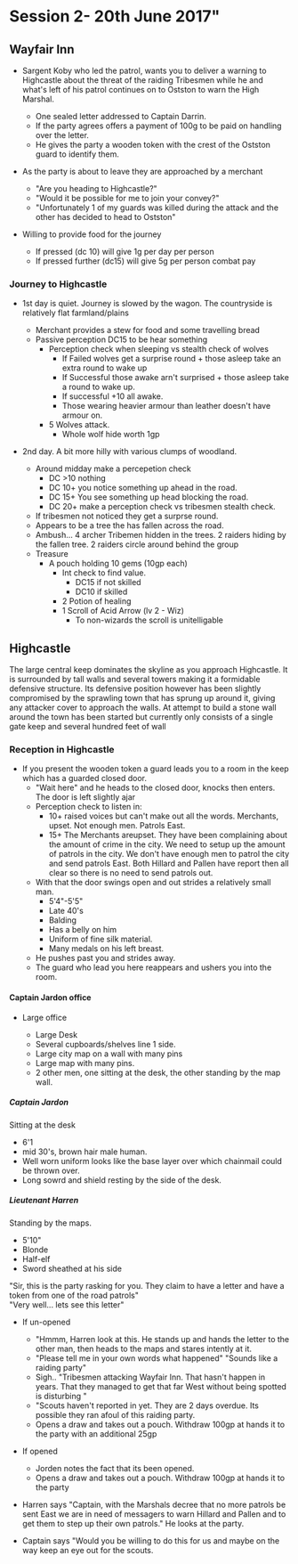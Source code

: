 # Session 2- 20th June 2017"

## Wayfair Inn

* Sargent Koby who led the patrol, wants you to deliver a warning to Highcastle about the threat of the raiding Tribesmen while he and what's left of his patrol continues on to Ostston to warn the High Marshal. 

  * One sealed letter addressed to Captain Darrin. 
  * If the party agrees offers a payment of 100g to be paid on handling over the letter.
  * He gives the party a wooden token with the crest of the Ostston guard to identify them.

* As the party is about to leave they are approached by a merchant

  * "Are you heading to Highcastle?"
  * "Would it be possible for me to join your convey?"
  * "Unfortunately 1 of my guards was killed during the attack and the other has decided to head to Ostston"
  
* Willing to provide food for the journey 
  * If pressed (dc 10) will give 1g per day per person
  * If pressed further (dc15) will give 5g per person combat pay

### Journey to Highcastle

* 1st day is quiet. Journey is slowed by the wagon. The countryside is relatively flat farmland/plains
  * Merchant provides a stew for food and some travelling bread
  * Passive perception DC15 to be hear something
    * Perception check when sleeping vs stealth check of wolves
      * If Failed wolves get a surprise round + those asleep take an extra round to wake up
      * If Successful those awake arn't surprised + those asleep take a round to wake up.
      * If successful +10 all awake.
      * Those wearing heavier armour than leather doesn't have armour on.
    * 5 Wolves attack.
      * Whole wolf hide worth 1gp

* 2nd day. A bit more hilly with various clumps of woodland. 
  * Around midday make a percepetion check
    * DC >10 nothing
    * DC 10+ you notice something up ahead in the road.
    * DC 15+ You see something up head blocking the road.
    * DC 20+ make a perception check vs tribesmen stealth check.
  * If tribesmen not noticed they get a surprse round.
  * Appears to be a tree the has fallen across the road.
  * Ambush... 4 archer Tribemen hidden in the trees. 2 raiders hiding by the fallen tree. 2 raiders circle around behind the group
  * Treasure
    * A pouch holding 10 gems (10gp each)
      * Int check to find value.
        * DC15 if not skilled
        * DC10 if skilled
      * 2 Potion of healing
      * 1 Scroll of Acid Arrow (lv 2 - Wiz)
        * To non-wizards the scroll is unitelligable
        
## Highcastle
      
The large central keep dominates the skyline as you approach Highcastle. It is surrounded by tall walls and several towers making it a formidable defensive structure. Its defensive position however has been slightly compromised by the sprawling town that has sprung up around it, giving any attacker cover to approach the walls. At attempt to build a stone wall around the town has been started but currently only consists of a single gate keep and several hundred feet of wall

### Reception in Highcastle
* If you present the wooden token a guard leads you to a room in the keep which has a guarded closed door.
  * "Wait here" and he heads to the closed door, knocks then enters. The door is left slightly ajar
  * Perception check to listen in:
    * 10+ raised voices but can't make out all the words. Merchants, upset. Not enough men. Patrols East.
    * 15+ The Merchants areupset. They have been complaining about the amount of crime in the city. We need to setup up the amount of patrols in the city. We don't have enough men to patrol the city and send patrols East. Both Hillard and Pallen have report then all clear so there is no need to send patrols out.
  * With that the door swings open and out strides a relatively small man.
    * 5'4"-5'5"
    * Late 40's
    * Balding
    * Has a belly on him
    * Uniform of fine silk material.
    * Many medals on his left breast.
  * He pushes past you and strides away.
  * The guard who lead you here reappears and ushers you into the room.

#### Captain Jardon office
  
* Large office

  * Large Desk
  * Several cupboards/shelves line 1 side.
  * Large city map on a wall with many pins
  * Large map with many pins.
  * 2 other men, one sitting at the desk, the other standing by the map wall.
  
##### Captain Jardon
Sitting at the desk
* 6'1 
* mid 30's, brown hair male human. 
* Well worn uniform looks like the base layer over which chainmail could be thrown over. 
* Long sowrd and shield resting by the side of the desk.

##### Lieutenant Harren
Standing by the maps.

* 5'10"
* Blonde
* Half-elf
* Sword sheathed at his side

"Sir, this is the party rasking for you. They claim to have a letter and have a token from one of the road patrols"  
"Very well... lets see this letter"
  * If un-opened
    * "Hmmm, Harren look at this. He stands up and hands the letter to the other man, then heads to the maps and stares intently at it.
    * "Please tell me in your own words what happened" "Sounds like a raiding party"
    * Sigh.. "Tribesmen attacking Wayfair Inn. That hasn't happen in years. That they managed to get that far West without being spotted is disturbing "
    * "Scouts haven't reported in yet. They are 2 days overdue. Its possible they ran afoul of this raiding party.
    * Opens a draw and takes out a pouch. Withdraw 100gp at hands it to the party with an additional 25gp
    
  * If opened
    * Jorden notes the fact that its been opened.
    * Opens a draw and takes out a pouch. Withdraw 100gp at hands it to the party

* Harren says "Captain, with the Marshals decree that no more patrols be sent East we are in need of messagers to warn Hillard and Pallen and to get them to step up their own patrols." He looks at the party.
* Captain says "Would you be willing to do this for us and maybe on the way keep an eye out for the scouts.
  
